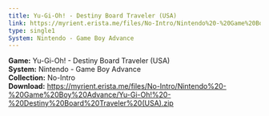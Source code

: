 ```yaml
---
title: Yu-Gi-Oh! - Destiny Board Traveler (USA)
link: https://myrient.erista.me/files/No-Intro/Nintendo%20-%20Game%20Boy%20Advance/Yu-Gi-Oh!%20-%20Destiny%20Board%20Traveler%20(USA).zip
type: single1
System: Nintendo - Game Boy Advance
---
```

<b>Game:</b> Yu-Gi-Oh! - Destiny Board Traveler (USA)<br>
<b>System:</b> Nintendo - Game Boy Advance<br>
<b>Collection:</b> No-Intro<br>
<b>Download:</b> https://myrient.erista.me/files/No-Intro/Nintendo%20-%20Game%20Boy%20Advance/Yu-Gi-Oh!%20-%20Destiny%20Board%20Traveler%20(USA).zip
